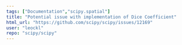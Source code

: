 ```yaml
---
tags: ["Documentation","scipy.spatial"]
title: "Potential issue with implementation of Dice Coefficient"
html_url: "https://github.com/scipy/scipy/issues/12169"
user: "leockl"
repo: "scipy/scipy"
---
```


